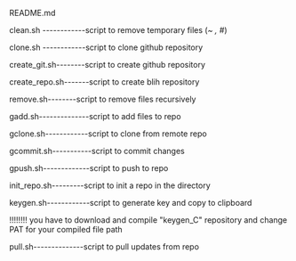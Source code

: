 README.md

clean.sh ------------script to remove temporary files (*~ , #*)

clone.sh ------------script to clone github repository

create_git.sh--------script to create github repository

create_repo.sh-------script to create blih repository

remove.sh--------script to remove files recursively

gadd.sh--------------script to add files to repo

gclone.sh------------script to clone from remote repo

gcommit.sh-----------script to commit changes

gpush.sh-------------script to push to repo

init_repo.sh---------script to init a repo in the directory

keygen.sh------------script to generate key and copy to clipboard

!!!!!!!! you have to download and compile "keygen_C" repository and change PAT for your compiled file path 

pull.sh--------------script to pull updates from repo
